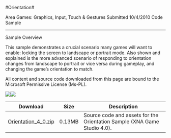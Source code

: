 #Orientation#

Area
Games: Graphics, Input, Touch & Gestures
Submitted
10/4/2010
Code Sample

---

Sample Overview

This sample demonstrates a crucial scenario many games will want to enable: locking the screen to landscape or portrait mode. Also shown and explained is the more advanced scenario of responding to orientation changes from landscape to portrait or vice versa during gameplay, and changing the game’s orientation to match.


All content and source code downloaded from this page are bound to the Microsoft Permissive License (Ms-PL).

 ![](https://github.com/kniEngine/XNAGameStudio/blob/master/Images/LayoutSample2.png)![](https://github.com/kniEngine/XNAGameStudio/blob/master/Images/LayoutSample3.png)
	 

 

 
Download | Size | Description
---|---|---|
[Orientation_4_0.zip](https://github.com/kniEngine/XNAGameStudio/blob/master/Samples/Orientation_4_0.zip?raw=true) | 0.13MB | Source code and assets for the Orientation Sample (XNA Game Studio 4.0). 